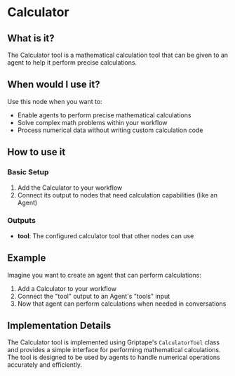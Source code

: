 # Calculator

## What is it?

The Calculator tool is a mathematical calculation tool that can be given to an agent to help it perform precise calculations.

## When would I use it?

Use this node when you want to:

- Enable agents to perform precise mathematical calculations
- Solve complex math problems within your workflow
- Process numerical data without writing custom calculation code

## How to use it

### Basic Setup

1. Add the Calculator to your workflow
1. Connect its output to nodes that need calculation capabilities (like an Agent)

### Outputs

- **tool**: The configured calculator tool that other nodes can use

## Example

Imagine you want to create an agent that can perform calculations:

1. Add a Calculator to your workflow
1. Connect the "tool" output to an Agent's "tools" input
1. Now that agent can perform calculations when needed in conversations

## Implementation Details

The Calculator tool is implemented using Griptape's `CalculatorTool` class and provides a simple interface for performing mathematical calculations. The tool is designed to be used by agents to handle numerical operations accurately and efficiently.
